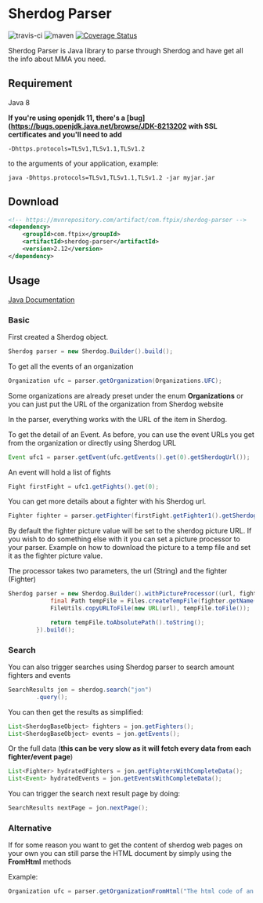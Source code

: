 # Sherdog Parser
![travis-ci](https://travis-ci.org/lamarios/sherdog-parser.svg?branch=master)
![maven](https://maven-badges.herokuapp.com/maven-central/com.ftpix/sherdog-parser/badge.svg)
[![Coverage Status](https://coveralls.io/repos/github/lamarios/sherdog-parser/badge.svg)](https://coveralls.io/github/lamarios/sherdog-parser)

Sherdog Parser is Java library to parse through Sherdog and have get all the info about MMA you need.

## Requirement

Java 8

**If you're using openjdk 11, there's a [bug](https://bugs.openjdk.java.net/browse/JDK-8213202 with SSL certificates and you'll need to add**

```
-Dhttps.protocols=TLSv1,TLSv1.1,TLSv1.2
```

to the arguments of your application, example:
```
java -Dhttps.protocols=TLSv1,TLSv1.1,TLSv1.2 -jar myjar.jar

```

## Download

```xml
<!-- https://mvnrepository.com/artifact/com.ftpix/sherdog-parser -->
<dependency>
    <groupId>com.ftpix</groupId>
    <artifactId>sherdog-parser</artifactId>
    <version>2.12</version>
</dependency>
```



## Usage
[Java Documentation](https://lamarios.github.io/sherdog-parser/apidocs/)

### Basic

First created a Sherdog object.
```Java
Sherdog parser = new Sherdog.Builder().build();
```

To get all the events of an organization
```Java
Organization ufc = parser.getOrganization(Organizations.UFC);
```
Some organizations are already preset under the enum **Organizations** or you can just put the URL of the organization from Sherdog website

In the parser, everything works with the URL of the item in Sherdog.

To get the detail of an Event. As before, you can use the event URLs you get from the organization or directly using Sherdog URL

```Java
Event ufc1 = parser.getEvent(ufc.getEvents().get(0).getSherdogUrl());
```

An event will hold a list of fights
```Java
Fight firstFight = ufc1.getFights().get(0);
```

You can get more details about a fighter with his Sherdog url.
```Java
Fighter fighter = parser.getFighter(firstFight.getFighter1().getSherdogUrl());
```


By default the fighter picture  value will be set to the sherdog picture URL. If you wish to do something else with it you can set a picture processor to your parser.
Example on how to download the picture to a temp file and set it as the fighter picture value.

The processor takes two parameters, the url (String) and the fighter (Fighter)

```java
Sherdog parser = new Sherdog.Builder().withPictureProcessor((url, fighter) -> {
            final Path tempFile = Files.createTempFile(fighter.getName(), "");
            FileUtils.copyURLToFile(new URL(url), tempFile.toFile());

            return tempFile.toAbsolutePath().toString();
        }).build();
```

### Search

You can also trigger searches using Sherdog parser to search amount fighters and events

```java
SearchResults jon = sherdog.search("jon")
        .query();
```

You can then get the results as simplified:
```java
List<SherdogBaseObject> fighters = jon.getFighters();
List<SherdogBaseObject> events = jon.getEvents();
```

Or the full data (**this can be very slow as it will fetch every data from each fighter/event page**)
```java
List<Fighter> hydratedFighters = jon.getFightersWithCompleteData();
List<Event> hydratedEvents = jon.getEventsWithCompleteData();
```

You can trigger the search next result page by doing:
```java
SearchResults nextPage = jon.nextPage();
```

### Alternative

If for some reason you want to get the content of sherdog web pages on your own you can still parse the HTML document by simply using the **FromHtml** methods

Example:
```java
Organization ufc = parser.getOrganizationFromHtml("The html code of an organisation page");
```
